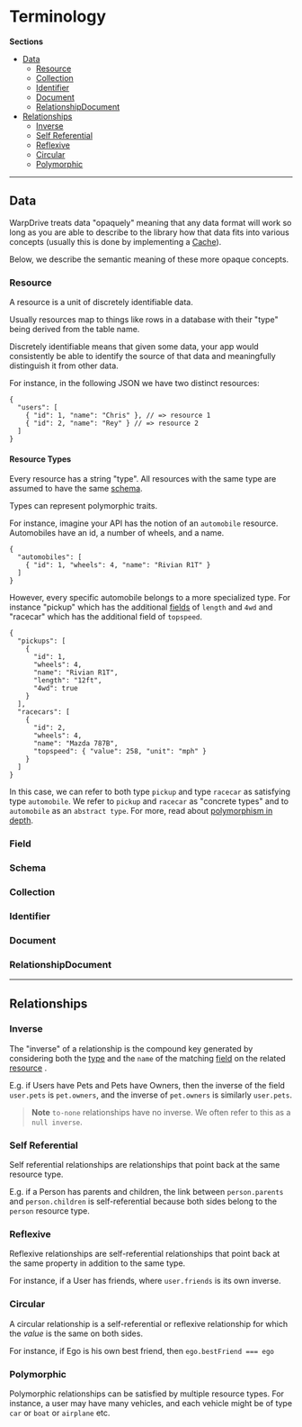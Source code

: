 # Terminology

**Sections**

- [Data](#data)
  - [Resource](#resource)
  - [Collection](#collection)
  - [Identifier](#identifier)
  - [Document](#document)
  - [RelationshipDocument](#relationshipdocument)
- [Relationships](#relationships)
  - [Inverse](#inverse)
  - [Self Referential](#self-referential)
  - [Reflexive](#reflexive)
  - [Circular](#circular)
  - [Polymorphic](#polymorphic)

---

## Data

WarpDrive treats data "opaquely" meaning that any data format will work so long as you are able to describe to the library
how that data fits into various concepts (usually this is done by implementing a [Cache](/api/@warp-drive/core/types/cache/interfaces/Cache)).

Below, we describe the semantic meaning of these more opaque concepts.

### Resource

A resource is a unit of discretely identifiable data.

Usually resources map to things like rows in a database
with their "type" being derived from the table name.

Discretely identifiable means that given some data, your
app would consistently be able to identify the source of
that data and meaningfully distinguish it from other data.

For instance, in the following JSON we have two distinct
resources:

```jsonc
{
  "users": [
    { "id": 1, "name": "Chris" }, // => resource 1
    { "id": 2, "name": "Rey" } // => resource 2
  ]
}
```

#### Resource Types

Every resource has a string "type". All resources with the same
type are assumed to have the same [schema](#schema).

Types can represent polymorphic traits.

For instance, imagine your API has the notion of an `automobile` resource. Automobiles have an id, a number of wheels, and a name.

```jsonc
{
  "automobiles": [
    { "id": 1, "wheels": 4, "name": "Rivian R1T" }
  ]
}
```

However, every specific automobile belongs to a more specialized type. For instance "pickup" which has the additional [fields](#field) of `length` and `4wd` and "racecar" which has the additional field of `topspeed`.

```jsonc
{
  "pickups": [
    {
      "id": 1,
      "wheels": 4,
      "name": "Rivian R1T",
      "length": "12ft",
      "4wd": true
    }
  ],
  "racecars": [
    {
      "id": 2,
      "wheels": 4,
      "name": "Mazda 787B",
      "topspeed": { "value": 258, "unit": "mph" }
    }
  ]
}
```

In this case, we can refer to both type `pickup` and type `racecar` as satisfying type `automobile`. We refer to `pickup` and `racecar` as "concrete types" and to `automobile` as an `abstract type`. For more, read about [polymorphism in depth](./relational-data/features/polymorphism.md).

### Field

### Schema

### Collection

### Identifier

### Document

### RelationshipDocument

---

## Relationships

### Inverse

The "inverse" of a relationship is the compound key generated by considering both the [type](#resource-types) and the `name` of the matching [field](#field) on the related [resource](#resource) .

E.g. if Users have Pets and Pets have Owners, then the
inverse of the field `user.pets` is `pet.owners`, and the inverse of `pet.owners` is similarly `user.pets`.

> **Note** `to-none` relationships have no inverse. We often refer to this as a `null inverse`.

### Self Referential

Self referential relationships are relationships that point back at the same resource type.

E.g. if a Person has parents and children, the link between `person.parents` and `person.children` is self-referential because both sides belong to the `person` resource type.

### Reflexive

Reflexive relationships are self-referential relationships that point back at the same property in addition to the same type.

For instance, if a User has friends, where `user.friends` is its own inverse.

### Circular

A circular relationship is a self-referential or reflexive relationship for which the *value* is the same on both sides.

For instance, if Ego is his own best friend, then `ego.bestFriend === ego`

### Polymorphic

Polymorphic relationships can be satisfied by multiple resource types. For instance, a user may have many vehicles, and each vehicle might be of type `car` or `boat` or `airplane` etc.
